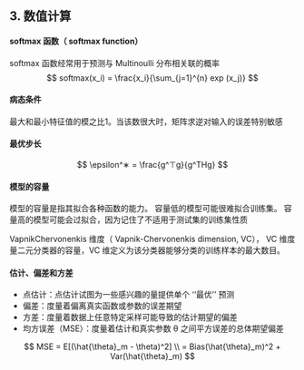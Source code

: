 ## 3. 数值计算

#### softmax 函数（ softmax function）

softmax 函数经常用于预测与 Multinoulli 分布相关联的概率
$$
softmax(x_i) = \frac{x_i}{\sum_{j=1}^{n} exp (x_j)}
$$

#### 病态条件

最大和最小特征值的模之比1。当该数很大时，矩阵求逆对输入的误差特别敏感



#### 最优步长

$$
\epsilon^∗ = \frac{g^⊤g}{g^THg}
$$

#### 模型的容量

模型的容量是指其拟合各种函数的能力。 容量低的模型可能很难拟合训练集。 容量高的模型可能会过拟合，因为记住了不适用于测试集的训练集性质

VapnikChervonenkis 维度（ Vapnik-Chervonenkis dimension, VC）， VC 维度量二元分类器的容量，VC 维定义为该分类器能够分类的训练样本的最大数目。

#### 估计、偏差和方差

- 点估计：点估计试图为一些感兴趣的量提供单个 ‘‘最优’’ 预测
- 偏差：度量着偏离真实函数或参数的误差期望
- 方差：度量着数据上任意特定采样可能导致的估计期望的偏差
- 均方误差（MSE）：度量着估计和真实参数 θ 之间平方误差的总体期望偏差

$$
MSE = E[(\hat{\theta}_m - \theta)^2] \\
= Bias(\hat{\theta}_m)^2 + Var(\hat{\theta}_m)
$$

